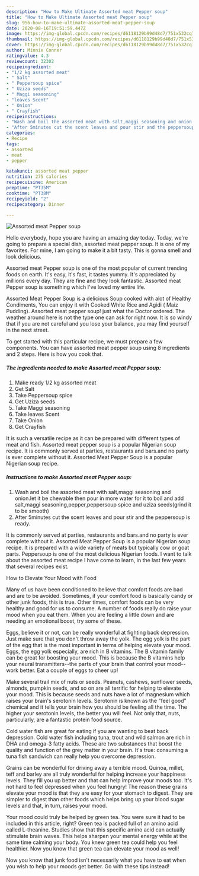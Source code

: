 ```yaml
---
description: "How to Make Ultimate Assorted meat Pepper soup"
title: "How to Make Ultimate Assorted meat Pepper soup"
slug: 956-how-to-make-ultimate-assorted-meat-pepper-soup
date: 2020-08-16T19:51:59.447Z
image: https://img-global.cpcdn.com/recipes/d6118129b99d48d7/751x532cq70/assorted-meat-pepper-soup-recipe-main-photo.jpg
thumbnail: https://img-global.cpcdn.com/recipes/d6118129b99d48d7/751x532cq70/assorted-meat-pepper-soup-recipe-main-photo.jpg
cover: https://img-global.cpcdn.com/recipes/d6118129b99d48d7/751x532cq70/assorted-meat-pepper-soup-recipe-main-photo.jpg
author: Minnie Conner
ratingvalue: 4.3
reviewcount: 32302
recipeingredient:
- "1/2 kg assorted meat"
- " Salt"
- " Peppersoup spice"
- " Uziza seeds"
- " Maggi seasoning"
- "leaves Scent"
- " Onion"
- " Crayfish"
recipeinstructions:
- "Wash and boil the assorted meat with salt,maggi seasoning and onion.let it be chewable then pour in more water for it to boil and add salt,maggi seasoning,pepper,peppersoup spice and uziza seeds(grind it to be smooth)"
- "After 5minutes cut the scent leaves and pour stir and the peppersoup is ready."
categories:
- Recipe
tags:
- assorted
- meat
- pepper

katakunci: assorted meat pepper 
nutrition: 275 calories
recipecuisine: American
preptime: "PT35M"
cooktime: "PT38M"
recipeyield: "2"
recipecategory: Dinner

---
```



![Assorted meat Pepper soup](https://img-global.cpcdn.com/recipes/d6118129b99d48d7/751x532cq70/assorted-meat-pepper-soup-recipe-main-photo.jpg)

Hello everybody, hope you are having an amazing day today. Today, we're going to prepare a special dish, assorted meat pepper soup. It is one of my favorites. For mine, I am going to make it a bit tasty. This is gonna smell and look delicious.

Assorted meat Pepper soup is one of the most popular of current trending foods on earth. It's easy, it's fast, it tastes yummy. It's appreciated by millions every day. They are fine and they look fantastic. Assorted meat Pepper soup is something which I've loved my entire life.

Assorted Meat Pepper Soup is a delicious Soup cooked with alot of Healthy Condiments, You can enjoy it with Cooked White Rice and Agidi ( Maiz Pudding). Assorted meat pepper soup! just what the Doctor ordered. The weather around here is not the type one can ask for right now. It is so windy that if you are not careful and you lose your balance, you may find yourself in the next street.


To get started with this particular recipe, we must prepare a few components. You can have assorted meat pepper soup using 8 ingredients and 2 steps. Here is how you cook that.

<!--inarticleads1-->

##### The ingredients needed to make Assorted meat Pepper soup:

1. Make ready 1/2 kg assorted meat
1. Get  Salt
1. Take  Peppersoup spice
1. Get  Uziza seeds
1. Take  Maggi seasoning
1. Take leaves Scent
1. Take  Onion
1. Get  Crayfish


It is such a versatile recipe as it can be prepared with different types of meat and fish. Assorted meat pepper soup is a popular Nigerian soup recipe. It is commonly served at parties, restaurants and bars.and no party is ever complete without it. Assorted Meat Pepper Soup is a popular Nigerian soup recipe. 

<!--inarticleads2-->

##### Instructions to make Assorted meat Pepper soup:

1. Wash and boil the assorted meat with salt,maggi seasoning and onion.let it be chewable then pour in more water for it to boil and add salt,maggi seasoning,pepper,peppersoup spice and uziza seeds(grind it to be smooth)
1. After 5minutes cut the scent leaves and pour stir and the peppersoup is ready.


It is commonly served at parties, restaurants and bars.and no party is ever complete without it. Assorted Meat Pepper Soup is a popular Nigerian soup recipe. It is prepared with a wide variety of meats but typically cow or goat parts. Peppersoup is one of the most delicious Nigerian foods. I want to talk about the assorted meat recipe I have come to learn, in the last few years that several recipes exist. 

How to Elevate Your Mood with Food


Many of us have been conditioned to believe that comfort foods are bad and are to be avoided. Sometimes, if your comfort food is basically candy or other junk foods, this is true. Other times, comfort foods can be very healthy and good for us to consume. A number of foods really do raise your mood when you eat them. When you are feeling a little down and are needing an emotional boost, try some of these.

Eggs, believe it or not, can be really wonderful at fighting back depression. Just make sure that you don't throw away the yolk. The egg yolk is the part of the egg that is the most important in terms of helping elevate your mood. Eggs, the egg yolk especially, are rich in B vitamins. The B vitamin family can be great for boosting your mood. This is because the B vitamins help your neural transmitters--the parts of your brain that control your mood--work better. Eat a couple of eggs to cheer up!

Make several trail mix of nuts or seeds. Peanuts, cashews, sunflower seeds, almonds, pumpkin seeds, and so on are all terrific for helping to elevate your mood. This is because seeds and nuts have a lot of magnesium which raises your brain's serotonin levels. Serotonin is known as the "feel good" chemical and it tells your brain how you should be feeling all the time. The higher your serotonin levels, the better you will feel. Not only that, nuts, particularly, are a fantastic protein food source.

Cold water fish are great for eating if you are wanting to beat back depression. Cold water fish including tuna, trout and wild salmon are rich in DHA and omega-3 fatty acids. These are two substances that boost the quality and function of the grey matter in your brain. It's true: consuming a tuna fish sandwich can really help you overcome depression. 

Grains can be wonderful for driving away a terrible mood. Quinoa, millet, teff and barley are all truly wonderful for helping increase your happiness levels. They fill you up better and that can help improve your moods too. It's not hard to feel depressed when you feel hungry! The reason these grains elevate your mood is that they are easy for your stomach to digest. They are simpler to digest than other foods which helps bring up your blood sugar levels and that, in turn, raises your mood.

Your mood could truly be helped by green tea. You were sure it had to be included in this article, right? Green tea is packed full of an amino acid called L-theanine. Studies show that this specific amino acid can actually stimulate brain waves. This helps sharpen your mental energy while at the same time calming your body. You knew green tea could help you feel healthier. Now you know that green tea can elevate your mood as well!

Now you know that junk food isn't necessarily what you have to eat when you wish to help your moods get better. Go  with  these tips  instead!

